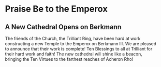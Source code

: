 # Praise Be to the Emperox

## A New Cathedral Opens on Berkmann

The friends of the Church, the Trilliant Ring, have been hard at work constructing a new Temple to the Emperox on Berkmann III. We are pleased to announce that their work is complete! Ten Blessings to all at Trilliant for their hard work and faith! The new cathedral will shine like a beacon, bringing the Ten Virtues to the farthest reaches of Acheron Rho!
